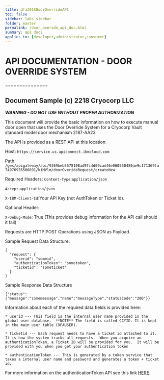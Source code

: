 ```yaml
---
title: dfa2018DoorOverrideAPI
toc: false
sidebar: labs_sidebar
folder: master
permalink: /door_overide_api_doc.html
summary: api docs
applies_to: [developer,administrator,consumer]
---
```


# API DOCUMENTATION - DOOR OVERRIDE SYSTEM
===============

## Document Sample (c) 2218 Cryocorp LLC

***WARNING - DO NOT USE WITHOUT PROPER AUTHORIZATION*** 

This document will provide the basic information on how to execute manual door open that uses the Door Override System for a Cryocorp Vault standard model door mechanism 2187-AA23

The API Is provided as a REST API at this location:

Host:  `https://service.us.apiconnect.ibmcloud.com`

Path: `/gws/apigateway/api/9369beb5578108ad97c4d09cad46e060550480ae9c171369fa74976955506891/kiMVlm/doorOverideRequest/createNew`

Required Headers:
`Content-Type`:`application/json`

`Accept`:`application/json`

`X-IBM-Client-Id`:Your API Key (not AuthToken or Ticket Id). 

Optional Header:

`X-Debug-Mode`: True  (This provides debug information for the API call should it fail)

Requests are HTTP POST Operations using JSON as Payload.  

Sample Request Data Structure:
```
{
  "request": {
    "userid": "someid",
    "authenticationToken": "sometoken",
    "ticketid": "someticket"
  }
}
```

Sample Response Data Structure
```
{"status":{"message":"somemessage","name":"messageType","statusCode":"200"}}
```

Information about each of the required data fields is provided here:

	* userid --- This field is the internal user name provided in the global user database.  **NOTE** The field is called CCYID. It is kept in the main user table (DFAUSER).

	* ticketid --- Each request needs to have a ticket id attached to it.  It is how the system tracks all requests.  When you acquire an authenticationToken, a Ticket ID will be provided for you.  It will be provided with you when you get your authentication token
	
	* authenticationToken --- This is generated by a token service that takes a internal user name and password and generates a token + ticket id.  

For more information on the authenticationToken API see this link <a href="https://alley28.github.io/dfa2018/auth_token_api_doc.html" target="_blank">HERE</a>.